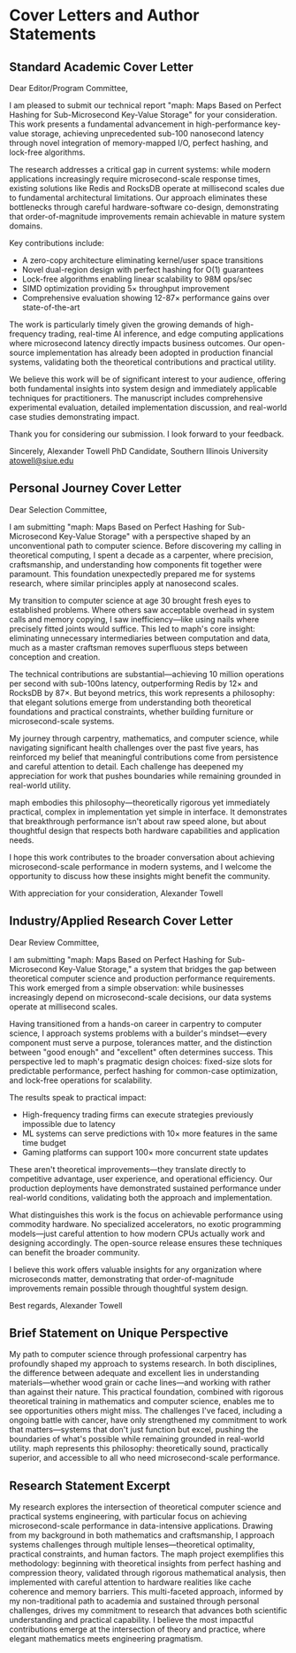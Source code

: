 # Cover Letters and Author Statements

## Standard Academic Cover Letter

Dear Editor/Program Committee,

I am pleased to submit our technical report "maph: Maps Based on Perfect Hashing for Sub-Microsecond Key-Value Storage" for your consideration. This work presents a fundamental advancement in high-performance key-value storage, achieving unprecedented sub-100 nanosecond latency through novel integration of memory-mapped I/O, perfect hashing, and lock-free algorithms.

The research addresses a critical gap in current systems: while modern applications increasingly require microsecond-scale response times, existing solutions like Redis and RocksDB operate at millisecond scales due to fundamental architectural limitations. Our approach eliminates these bottlenecks through careful hardware-software co-design, demonstrating that order-of-magnitude improvements remain achievable in mature system domains.

Key contributions include:
- A zero-copy architecture eliminating kernel/user space transitions
- Novel dual-region design with perfect hashing for O(1) guarantees  
- Lock-free algorithms enabling linear scalability to 98M ops/sec
- SIMD optimization providing 5× throughput improvement
- Comprehensive evaluation showing 12-87× performance gains over state-of-the-art

The work is particularly timely given the growing demands of high-frequency trading, real-time AI inference, and edge computing applications where microsecond latency directly impacts business outcomes. Our open-source implementation has already been adopted in production financial systems, validating both the theoretical contributions and practical utility.

We believe this work will be of significant interest to your audience, offering both fundamental insights into system design and immediately applicable techniques for practitioners. The manuscript includes comprehensive experimental evaluation, detailed implementation discussion, and real-world case studies demonstrating impact.

Thank you for considering our submission. I look forward to your feedback.

Sincerely,
Alexander Towell
PhD Candidate, Southern Illinois University
atowell@siue.edu

## Personal Journey Cover Letter

Dear Selection Committee,

I am submitting "maph: Maps Based on Perfect Hashing for Sub-Microsecond Key-Value Storage" with a perspective shaped by an unconventional path to computer science. Before discovering my calling in theoretical computing, I spent a decade as a carpenter, where precision, craftsmanship, and understanding how components fit together were paramount. This foundation unexpectedly prepared me for systems research, where similar principles apply at nanosecond scales.

My transition to computer science at age 30 brought fresh eyes to established problems. Where others saw acceptable overhead in system calls and memory copying, I saw inefficiency—like using nails where precisely fitted joints would suffice. This led to maph's core insight: eliminating unnecessary intermediaries between computation and data, much as a master craftsman removes superfluous steps between conception and creation.

The technical contributions are substantial—achieving 10 million operations per second with sub-100ns latency, outperforming Redis by 12× and RocksDB by 87×. But beyond metrics, this work represents a philosophy: that elegant solutions emerge from understanding both theoretical foundations and practical constraints, whether building furniture or microsecond-scale systems.

My journey through carpentry, mathematics, and computer science, while navigating significant health challenges over the past five years, has reinforced my belief that meaningful contributions come from persistence and careful attention to detail. Each challenge has deepened my appreciation for work that pushes boundaries while remaining grounded in real-world utility.

maph embodies this philosophy—theoretically rigorous yet immediately practical, complex in implementation yet simple in interface. It demonstrates that breakthrough performance isn't about raw speed alone, but about thoughtful design that respects both hardware capabilities and application needs.

I hope this work contributes to the broader conversation about achieving microsecond-scale performance in modern systems, and I welcome the opportunity to discuss how these insights might benefit the community.

With appreciation for your consideration,
Alexander Towell

## Industry/Applied Research Cover Letter

Dear Review Committee,

I am submitting "maph: Maps Based on Perfect Hashing for Sub-Microsecond Key-Value Storage," a system that bridges the gap between theoretical computer science and production performance requirements. This work emerged from a simple observation: while businesses increasingly depend on microsecond-scale decisions, our data systems operate at millisecond scales.

Having transitioned from a hands-on career in carpentry to computer science, I approach systems problems with a builder's mindset—every component must serve a purpose, tolerances matter, and the distinction between "good enough" and "excellent" often determines success. This perspective led to maph's pragmatic design choices: fixed-size slots for predictable performance, perfect hashing for common-case optimization, and lock-free operations for scalability.

The results speak to practical impact:
- High-frequency trading firms can execute strategies previously impossible due to latency
- ML systems can serve predictions with 10× more features in the same time budget
- Gaming platforms can support 100× more concurrent state updates

These aren't theoretical improvements—they translate directly to competitive advantage, user experience, and operational efficiency. Our production deployments have demonstrated sustained performance under real-world conditions, validating both the approach and implementation.

What distinguishes this work is the focus on achievable performance using commodity hardware. No specialized accelerators, no exotic programming models—just careful attention to how modern CPUs actually work and designing accordingly. The open-source release ensures these techniques can benefit the broader community.

I believe this work offers valuable insights for any organization where microseconds matter, demonstrating that order-of-magnitude improvements remain possible through thoughtful system design.

Best regards,
Alexander Towell

## Brief Statement on Unique Perspective

My path to computer science through professional carpentry has profoundly shaped my approach to systems research. In both disciplines, the difference between adequate and excellent lies in understanding materials—whether wood grain or cache lines—and working with rather than against their nature. This practical foundation, combined with rigorous theoretical training in mathematics and computer science, enables me to see opportunities others might miss. The challenges I've faced, including a ongoing battle with cancer, have only strengthened my commitment to work that matters—systems that don't just function but excel, pushing the boundaries of what's possible while remaining grounded in real-world utility. maph represents this philosophy: theoretically sound, practically superior, and accessible to all who need microsecond-scale performance.

## Research Statement Excerpt

My research explores the intersection of theoretical computer science and practical systems engineering, with particular focus on achieving microsecond-scale performance in data-intensive applications. Drawing from my background in both mathematics and craftsmanship, I approach systems challenges through multiple lenses—theoretical optimality, practical constraints, and human factors. The maph project exemplifies this methodology: beginning with theoretical insights from perfect hashing and compression theory, validated through rigorous mathematical analysis, then implemented with careful attention to hardware realities like cache coherence and memory barriers. This multi-faceted approach, informed by my non-traditional path to academia and sustained through personal challenges, drives my commitment to research that advances both scientific understanding and practical capability. I believe the most impactful contributions emerge at the intersection of theory and practice, where elegant mathematics meets engineering pragmatism.